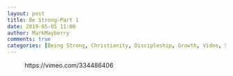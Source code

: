 ```yaml
---
layout: post
title: Be Strong—Part 1
date: 2019-05-05 11:00
author: MarkMayberry
comments: true
categories: [Being Strong, Christianity, Discipleship, Growth, Video, Sermon, Spiritual Strength, Strength]
---
```

<!-- wp:core-embed/vimeo {"url":"https://vimeo.com/334486406","type":"video","providerNameSlug":"vimeo","className":"wp-embed-aspect-4-3 wp-has-aspect-ratio"} -->
<figure class="wp-block-embed-vimeo wp-block-embed is-type-video is-provider-vimeo wp-embed-aspect-4-3 wp-has-aspect-ratio"><div class="wp-block-embed__wrapper">
https://vimeo.com/334486406
</div></figure>
<!-- /wp:core-embed/vimeo -->
